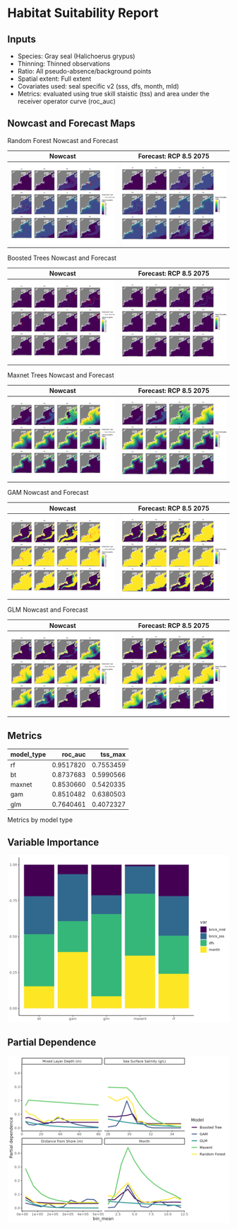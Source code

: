 Habitat Suitability Report
================

## Inputs

- Species: Gray seal (Halichoerus grypus)
- Thinning: Thinned observations
- Ratio: All pseudo-absence/background points
- Spatial extent: Full extent
- Covariates used: seal specific v2 (sss, dfs, month, mld)
- Metrics: evaluated using true skill staistic (tss) and area under the
  receiver operator curve (roc_auc)

## Nowcast and Forecast Maps

Random Forest Nowcast and Forecast

| Nowcast | Forecast: RCP 8.5 2075 |
|:--:|:--:|
| ![](../../../../tidy_reports/versions/c12/000460/c12.000460.01_12_rf_compiled_casts.png) | ![](../../../../tidy_reports/versions/c12/000464/c12.000464.01_12_rf_compiled_casts.png) |

Boosted Trees Nowcast and Forecast

| Nowcast | Forecast: RCP 8.5 2075 |
|:--:|:--:|
| ![](../../../../tidy_reports/versions/c12/000460/c12.000460.01_12_bt_compiled_casts.png) | ![](../../../../tidy_reports/versions/c12/000464/c12.000464.01_12_bt_compiled_casts.png) |

Maxnet Trees Nowcast and Forecast

| Nowcast | Forecast: RCP 8.5 2075 |
|:--:|:--:|
| ![](../../../../tidy_reports/versions/c12/000460/c12.000460.01_12_maxent_compiled_casts.png) | ![](../../../../tidy_reports/versions/c12/000464/c12.000464.01_12_maxent_compiled_casts.png) |

GAM Nowcast and Forecast

| Nowcast | Forecast: RCP 8.5 2075 |
|:--:|:--:|
| ![](../../../../tidy_reports/versions/c12/000460/c12.000460.01_12_gam_compiled_casts.png) | ![](../../../../tidy_reports/versions/c12/000464/c12.000464.01_12_gam_compiled_casts.png) |

GLM Nowcast and Forecast

| Nowcast | Forecast: RCP 8.5 2075 |
|:--:|:--:|
| ![](../../../../tidy_reports/versions/c12/000460/c12.000460.01_12_glm_compiled_casts.png) | ![](../../../../tidy_reports/versions/c12/000464/c12.000464.01_12_glm_compiled_casts.png) |

## Metrics

| model_type |   roc_auc |   tss_max |
|:-----------|----------:|----------:|
| rf         | 0.9517820 | 0.7553459 |
| bt         | 0.8737683 | 0.5990566 |
| maxnet     | 0.8530660 | 0.5420335 |
| gam        | 0.8510482 | 0.6380503 |
| glm        | 0.7640461 | 0.4072327 |

Metrics by model type

## Variable Importance

![](m12.00046_tidy_compiled_files/figure-gfm/variable_importance-1.png)

## Partial Dependence

![](m12.00046_tidy_compiled_files/figure-gfm/partial_dependence-1.png)
